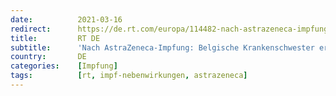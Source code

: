 ```yaml
---
date:          2021-03-16
redirect:      https://de.rt.com/europa/114482-nach-astrazeneca-impfung-belgische-krankenschwester/
title:         RT DE
subtitle:      'Nach AstraZeneca-Impfung: Belgische Krankenschwester erblindet'
country:       DE
categories:    [Impfung]
tags:          [rt, impf-nebenwirkungen, astrazeneca]
---
```

